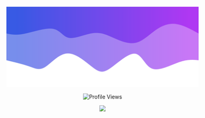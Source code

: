 ![Header](./header.png)
  <p align="center">
    <img src="https://komarev.com/ghpvc/?username=femboykissing&color=blueviolet&&label=profile views :3" alt="Profile Views">
  </p>
<p align="center">
  <img src="https://github-readme-stats.vercel.app/api/?username=femboykissing&title_color=4F8CC9&text_color=9f9f9f&show_icons=true&bg_color=00000000&hide_border=true&icon_color=4F8CC9&hide_title=true&count_private=false" />
</p>
<!---
half this about me is stolen from qoft
https://github.com/qoft
-->
